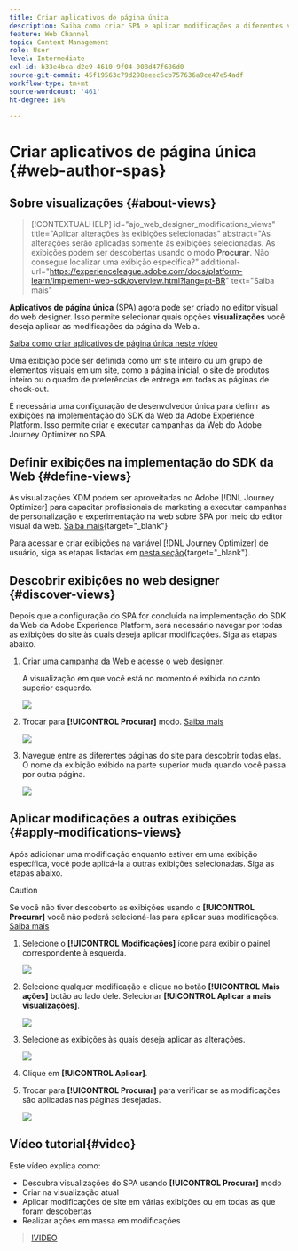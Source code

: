 ```yaml
---
title: Criar aplicativos de página única
description: Saiba como criar SPA e aplicar modificações a diferentes visualizações no Journey Optimizer
feature: Web Channel
topic: Content Management
role: User
level: Intermediate
exl-id: b33e4bca-d2e9-4610-9f04-008d47f686d0
source-git-commit: 45f19563c79d298eeec6cb757636a9ce47e54adf
workflow-type: tm+mt
source-wordcount: '461'
ht-degree: 16%

---
```


# Criar aplicativos de página única {#web-author-spas}

## Sobre visualizações {#about-views}

>[!CONTEXTUALHELP]
>id="ajo_web_designer_modifications_views"
>title="Aplicar alterações às exibições selecionadas"
>abstract="As alterações serão aplicadas somente às exibições selecionadas. As exibições podem ser descobertas usando o modo **Procurar**. Não consegue localizar uma exibição específica?"
>additional-url="https://experienceleague.adobe.com/docs/platform-learn/implement-web-sdk/overview.html?lang=pt-BR" text="Saiba mais"

**Aplicativos de página única** (SPA) agora pode ser criado no editor visual do web designer. Isso permite selecionar quais opções **visualizações** você deseja aplicar as modificações da página da Web a.

[Saiba como criar aplicativos de página única neste vídeo](#video)

Uma exibição pode ser definida como um site inteiro ou um grupo de elementos visuais em um site, como a página inicial, o site de produtos inteiro ou o quadro de preferências de entrega em todas as páginas de check-out.

É necessária uma configuração de desenvolvedor única para definir as exibições na implementação do SDK da Web da Adobe Experience Platform. Isso permite criar e executar campanhas da Web do Adobe Journey Optimizer no SPA.

## Definir exibições na implementação do SDK da Web {#define-views}

As visualizações XDM podem ser aproveitadas no Adobe [!DNL Journey Optimizer] para capacitar profissionais de marketing a executar campanhas de personalização e experimentação na web sobre SPA por meio do editor visual da web. [Saiba mais](https://experienceleague.adobe.com/docs/experience-platform/edge/personalization/ajo/web-spa-implementation.html?lang=pt-BR){target="_blank"}

Para acessar e criar exibições na variável [!DNL Journey Optimizer] de usuário, siga as etapas listadas em [nesta seção](https://experienceleague.adobe.com/docs/experience-platform/edge/personalization/ajo/web-spa-implementation.html#implement-xdm-views){target="_blank"}.

## Descobrir exibições no web designer {#discover-views}

Depois que a configuração do SPA for concluída na implementação do SDK da Web da Adobe Experience Platform, será necessário navegar por todas as exibições do site às quais deseja aplicar modificações. Siga as etapas abaixo.

1. [Criar uma campanha da Web](create-web.md) e acesse o [web designer](edit-web-content.md).

   A visualização em que você está no momento é exibida no canto superior esquerdo.

   ![](assets/web-designer-view-home.png)

1. Trocar para **[!UICONTROL Procurar]** modo. [Saiba mais](../web/edit-web-content.md#browse-mode)

   ![](assets/web-designer-view-browse.png)

1. Navegue entre as diferentes páginas do site para descobrir todas elas. O nome da exibição exibido na parte superior muda quando você passa por outra página.

   ![](assets/web-designer-other-view.png)

## Aplicar modificações a outras exibições {#apply-modifications-views}

Após adicionar uma modificação enquanto estiver em uma exibição específica, você pode aplicá-la a outras exibições selecionadas. Siga as etapas abaixo.

>[!CAUTION]
>
>Se você não tiver descoberto as exibições usando o **[!UICONTROL Procurar]** você não poderá selecioná-las para aplicar suas modificações. [Saiba mais](#discover-views)

1. Selecione o **[!UICONTROL Modificações]** ícone para exibir o painel correspondente à esquerda.

   ![](assets/web-designer-view-modifications-pane.png)

1. Selecione qualquer modificação e clique no botão **[!UICONTROL Mais ações]** botão ao lado dele. Selecionar **[!UICONTROL Aplicar a mais visualizações]**.

   ![](assets/web-designer-modifications-more-actions.png)

1. Selecione as exibições às quais deseja aplicar as alterações.

   ![](assets/web-designer-modifications-apply-to.png)

1. Clique em **[!UICONTROL Aplicar]**.

1. Trocar para **[!UICONTROL Procurar]** para verificar se as modificações são aplicadas nas páginas desejadas.

   ![](assets/web-designer-modifications-applied-view.png)

## Vídeo tutorial{#video}

Este vídeo explica como:

* Descubra visualizações do SPA usando **[!UICONTROL Procurar]** modo
* Criar na visualização atual
* Aplicar modificações de site em várias exibições ou em todas as que foram descobertas
* Realizar ações em massa em modificações

>[!VIDEO](https://video.tv.adobe.com/v/3424536/?quality=12&learn=on)
